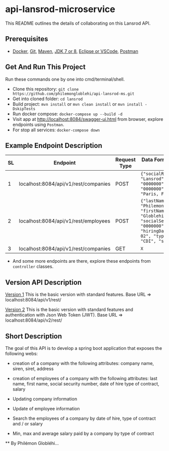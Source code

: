 # api-lansrod-microservice
This README outlines the details of collaborating on this Lansrod API.

## Prerequisites
* [Docker](https://www.docker.com/), [Git](https://git-scm.com/), [Maven](https://maven.apache.org/), [JDK 7 or 8](https://docs.oracle.com/javase/8/docs/technotes/guides/install/install_overview.html), [Eclipse or VSCode](), [Postman](https://www.postman.com/downloads/)

## Get And Run This Project
Run these commands one by one into cmd/terminal/shell.
* Clone this repository: `git clone https://github.com/philemongloblehi/api-lansrod-ms.git`
* Get into cloned folder: `cd lansrod`
* Build project: `mvn install` or `mvn clean install` or  `mvn install -DskipTests`
* Run docker compose: `docker-compose up --build -d`
* Visit app at [http://localhost:8084/swagger-ui.html](http://localhost:8084/swagger-ui.html) from browser, explore endpoints using `Postman`.
* For stop all services: `docker-compose down`

## Example Endpoint Description

| SL 	| Endpoint                                    	| Request Type 	| Data Format in Request Body                                                                                                                                                                                                                        	|
|----	|---------------------------------------------	|--------------	|----------------------------------------------------------------------------------------------------------------------------------------------------------------------------------------------------------------------------------------------------	|
| 1  	| localhost:8084/api/v1/rest/companies         	| POST         	|  ``` {"socialReason": "Lansrod", "siren": "0000000", "siret": "0000000", "address": "Paris, France"} ```                                              	|
| 2  	| localhost:8084/api/v1/rest/employees         	| POST         	|  ``` {"lastName": "Philemon", "firstName": "Globlehi", "socialSecurityNumber": "0000000", "hiringDate": "2021-04-02", "typeOfContract": "CDI", "salary": 6000} ```                                              	|
| 3  	| localhost:8084/api/v1/rest/companies         	| GET          	| ``` X ```                                                                                                                                                                                                                                          	|

* And some more endpoints are there, explore these endpoints from `controller` classes.

## Version API Description
[Version 1]()
This is the basic version with standard features.
Base URL => localhost:8084/api/v1/rest/

[Version 2]()
This is the basic version with standard features and authentication with Json Web Token (JWT).
Base URL => localhost:8084/api/v2/rest/


## Short Description
The goal of this API is to develop a spring boot application that exposes the following webs:

- creation of a company with the following attributes:
company name, siren, siret, address

- creation of employees of a company with the following attributes:
last name, first name, social security number, date of hire
type of contract, salary

- Updating company information
- Update of employee information
- Search the employees of a company by date of hire, type of contract and / or salary
- Min, max and average salary paid by a company by type of contract




** By Philémon Globléhi...
